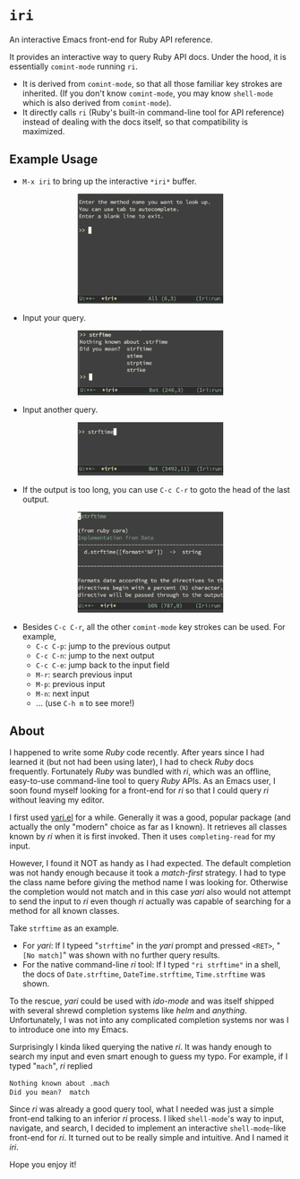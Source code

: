 # `iri`

An interactive Emacs front-end for Ruby API reference.

It provides an interactive way to query Ruby API docs.  Under the
hood, it is essentially `comint-mode` running `ri`.
- It is derived from `comint-mode`, so that all those familiar key
  strokes are inherited. (If you don't know `comint-mode`, you may
  know `shell-mode` which is also derived from `comint-mode`).
- It directly calls `ri` (Ruby's built-in command-line tool for API
  reference) instead of dealing with the docs itself, so that
  compatibility is maximized.

## Example Usage

- `M-x iri` to bring up the interactive `*iri*` buffer. 

<p align="center"> <img src="docs/start-iri.png" title="Start iri" width="260"> </p>

- Input your query.

<p align="center"> <img src="docs/input-query1.png" title="Input a query" width="260"> </p>

- Input another query.

<p align="center"> <img src="docs/input-query2.png" title="Input another query" width="260"> </p>

- If the output is too long, you can use `C-c C-r` to goto the head of
  the last output.

<p align="center"> <img src="docs/goto-head.png" title="Goto the output head" width="260"> </p>

- Besides `C-c C-r`, all the other `comint-mode` key strokes can be
  used.  For example,
  - `C-c C-p`: jump to the previous output
  - `C-c C-n`: jump to the next output
  - `C-c C-e`: jump back to the input field
  - `M-r`: search previous input
  - `M-p`: previous input
  - `M-n`: next input
  - ... (use `C-h m` to see more!)

## About

I happened to write some *Ruby* code recently.  After years since I
had learned it (but not had been using later), I had to check *Ruby*
docs frequently.  Fortunately *Ruby* was bundled with *ri*, which was
an offline, easy-to-use command-line tool to query *Ruby* APIs.  As an
Emacs user, I soon found myself looking for a front-end for *ri* so
that I could query *ri* without leaving my editor.

I first used [yari.el](https://github.com/hron/yari.el) for a while.
Generally it was a good, popular package (and actually the only
"modern" choice as far as I known).  It retrieves all classes known by
*ri* when it is first invoked.  Then it uses `completing-read` for my
input.

However, I found it NOT as handy as I had expected. The default
completion was not handy enough because it took a *match-first*
strategy.  I had to type the class name before giving the method name
I was looking for.  Otherwise the completion would not match and in
this case *yari* also would not attempt to send the input to *ri* even
though *ri* actually was capable of searching for a method for all
known classes.

Take `strftime` as an example.
- For *yari*: If I typeed "`strftime`" in the *yari* prompt and
  pressed `<RET>`, "`[No match]`" was shown with no further query
  results.
- For the native command-line *ri* tool: If I typed `"ri strftime"` in
  a shell, the docs of `Date.strftime`, `DateTime.strftime`,
  `Time.strftime` was shown.

To the rescue, *yari* could be used with *ido-mode* and was itself
shipped with several shrewd completion systems like *helm* and
*anything*.  Unfortunately, I was not into any complicated completion
systems nor was I to introduce one into my Emacs.

Surprisingly I kinda liked querying the native *ri*.  It was handy
enough to search my input and even smart enough to guess my typo.  For
example, if I typed "`mach`", *ri* replied

	Nothing known about .mach
	Did you mean?  match

Since *ri* was already a good query tool, what I needed was just a
simple front-end talking to an inferior *ri* process.  I liked
`shell-mode`'s way to input, navigate, and search, I decided to
implement an interactive `shell-mode`-like front-end for *ri*.  It
turned out to be really simple and intuitive.  And I named it *iri*.

Hope you enjoy it!
